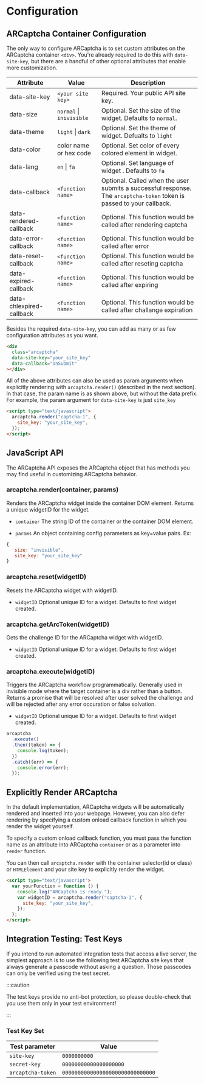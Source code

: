 # Configuration

## ARCaptcha Container Configuration

The only way to configure ARCaptcha is to set custom attributes on the ARCaptcha container `<div>`. You're already required to do this with `data-site-key`, but there are a handful of other optional attributes that enable more customization.

| Attribute     | Value                    | Description                                                                                                           |
| ------------- | ------------------------ | --------------------------------------------------------------------------------------------------------------------- |
| data-site-key | `<your site key>`        | Required. Your public API site key.                                                                                   |
| data-size     | `normal` \| `inivisible` | Optional. Set the size of the widget. Defaults to `normal`.                                                           |
| data-theme    | `light` \| `dark`        | Optional. Set the theme of widget. Defualts to `light`                                                                |
| data-color    | color name or hex code   | Optional. Set color of every colored element in widget.                                                               |
| data-lang     | `en` \| `fa`             | Optional. Set language of widget . Defaults to `fa`                                                                   |
|    data-callback    |    `<function name>`    |Optional. Called when the user submits a successful response. The `arcaptcha-token` token is passed to your callback.  |  
|    data-rendered-callback    |    `<function name>`    |Optional. This function would be called after rendering captcha |  
|    data-error-callback    |    `<function name>`    |Optional. This function would be called after error |  
|    data-reset-callback    |    `<function name>`    |Optional. This function would be called after reseting captcha |  
|    data-expired-callback    |    `<function name>`    |Optional. This function would be called after expiring |  
|    data-chlexpired-callback    |    `<function name>`    |Optional. This function would be called after challange expiration |  

Besides the required `data-site-key`, you can add as many or as few configuration attributes as you want.

```html
<div
  class="arcaptcha"
  data-site-key="your_site_key"
  data-callback="onSubmit"
></div>
```

All of the above attributes can also be used as param arguments when explicitly rendering with `arcaptcha.render()` (described in the next section). In that case, the param name is as shown above, but without the data prefix. For example, the param argument for `data-site-key` is just `site_key`

```html
<script type="text/javascript">
  arcaptcha.render("captcha-1", {
    site_key: "your_site_key",
  });
</script>
```

## JavaScript API

The ARCaptcha API exposes the ARCaptcha object that has methods you may find useful in customizing ARCaptcha behavior.

### arcaptcha.render(container, params)

Renders the ARCaptcha widget inside the container DOM element. Returns a unique widgetID for the widget.

- `container` The string ID of the container or the container DOM element.

* `params` An object containing config parameters as key=value pairs. Ex:

```js
{
   size: "invisible",
   site_key: "your_site_key"
}
```

### arcaptcha.reset(widgetID)

Resets the ARCaptcha widget with widgetID.

- `widgetID` Optional unique ID for a widget. Defaults to first widget created.

### arcaptcha.getArcToken(widgetID)

Gets the challenge ID for the ARCaptcha widget with widgetID.

- `widgetID` Optional unique ID for a widget. Defaults to first widget created.

### arcaptcha.execute(widgetID)

Triggers the ARCaptcha workflow programmatically. Generally used in invisible mode where the target container is a div rather than a button. Returns a promise that will be resolved after user solved the challenge and will be rejected after any error occuration or false solvation.

- `widgetID` Optional unique ID for a widget. Defaults to first widget created.

```js
arcaptcha
  .execute()
  .then((token) => {
    console.log(token);
  })
  .catch((err) => {
    console.error(err);
  });
```

## Explicitly Render ARCaptcha

In the default implementation, ARCaptcha widgets will be automatically rendered and inserted into your webpage. However, you can also defer rendering by specifying a custom onload callback function in which you render the widget yourself.

To specify a custom onload callback function, you must pass the function name as an attribute into ARCaptcha `container` or as a parameter into `render` function.

You can then call `arcaptcha.render` with the container selector(id or class) or `HTMLElement` and your site key to explicitly render the widget.

```html
<script type="text/javascript">
  var yourFunction = function () {
    console.log("ARCaptcha is ready.");
    var widgetID = arcaptcha.render("captcha-1", {
      site_key: "your_site_key",
    });
  };
</script>
```

## Integration Testing: Test Keys

If you intend to run automated integration tests that access a live server, the simplest approach is to use the following test ARCaptcha site keys that always generate a passcode without asking a question. Those passcodes can only be verified using the test secret.

:::caution

The test keys provide no anti-bot protection, so please double-check that you use them only in your test environment!

:::

### Test Key Set

| Test parameter    | Value                            |
| ----------------- | -------------------------------- |
| `site-key`        | `0000000000`                     |
| `secret-key`      | `00000000000000000000`           |
| `arcaptcha-token` | `000000000000000000000000000000` |
